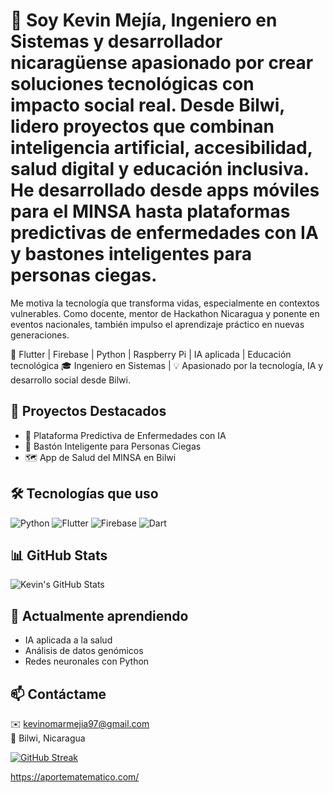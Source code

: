 # 👋 Soy Kevin Mejía, Ingeniero en Sistemas y desarrollador nicaragüense apasionado por crear soluciones tecnológicas con impacto social real. Desde Bilwi, lidero proyectos que combinan inteligencia artificial, accesibilidad, salud digital y educación inclusiva. He desarrollado desde apps móviles para el MINSA hasta plataformas predictivas de enfermedades con IA y bastones inteligentes para personas ciegas.

Me motiva la tecnología que transforma vidas, especialmente en contextos vulnerables. Como docente, mentor de Hackathon Nicaragua y ponente en eventos nacionales, también impulso el aprendizaje práctico en nuevas generaciones.

🚀 Flutter | Firebase | Python | Raspberry Pi | IA aplicada | Educación tecnológica
🎓 Ingeniero en Sistemas | 💡 Apasionado por la tecnología, IA y desarrollo social desde Bilwi.

## 🚀 Proyectos Destacados
- 🧠 Plataforma Predictiva de Enfermedades con IA
- 🦯 Bastón Inteligente para Personas Ciegas
- 🗺️ App de Salud del MINSA en Bilwi

## 🛠️ Tecnologías que uso
![Python](https://img.shields.io/badge/-Python-black?style=flat-square&logo=python)
![Flutter](https://img.shields.io/badge/-Flutter-blue?style=flat-square&logo=flutter)
![Firebase](https://img.shields.io/badge/-Firebase-orange?style=flat-square&logo=firebase)
![Dart](https://img.shields.io/badge/-Dart-blue?style=flat-square&logo=dart)

## 📊 GitHub Stats
![Kevin's GitHub Stats](https://github-readme-stats.vercel.app/api?username=kevinmejia&show_icons=true&theme=dark)

## 🌱 Actualmente aprendiendo
- IA aplicada a la salud
- Análisis de datos genómicos
- Redes neuronales con Python

## 📫 Contáctame
✉️ kevinomarmejia97@gmail.com  
📍 Bilwi, Nicaragua

[![GitHub Streak](https://streak-stats.demolab.com/?user=DenverCoder1&theme=dark)](https://git.io/streak-stats)

https://aportematematico.com/
